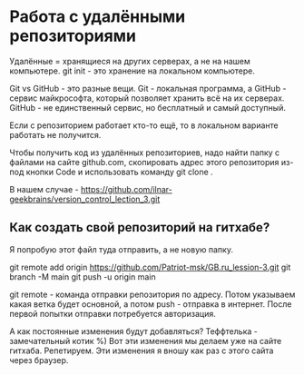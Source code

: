 # Работа с удалёнными репозиториями

Удалённые = хранящиеся на других серверах, а не на нашем компьютере.
git init - это хранение на локальном компьютере.

Git vs GitHub - это разные вещи. Git - локальная программа, а GitHub - сервис майкрософта, который позволяет хранить всё на их серверах.
GitHub - не единственный сервис, но бесплатный и самый доступный.

Если с репозиторием работает кто-то ещё, то в локальном варианте работать не получится.

Чтобы получить код из удалённых репозиториев, надо найти папку с файлами на сайте github.com, скопировать адрес этого репозитория из-под кнопки Code и использовать команду git clone <url>.

В нашем случае - https://github.com/ilnar-geekbrains/version_control_lection_3.git 

## Как создать свой репозиторий на гитхабе?

Я попробую этот файл туда отправить, а не новую папку.

git remote add origin https://github.com/Patriot-msk/GB.ru_lession-3.git
  git branch -M main
  git push -u origin main

git remote - команда отправки репозитория по адресу. Потом указываем какая ветка будет основной, а потом push - отправка в интернет.
После первой попытки отправки потребуется авторизация.

А как постоянные изменения будут добавляться?
Теффтелька - замечательный котик %)
Вот эти изменения мы делаем уже на сайте гитхаба. Репетируем. Эти изменения я вношу как раз с этого сайта через браузер.
